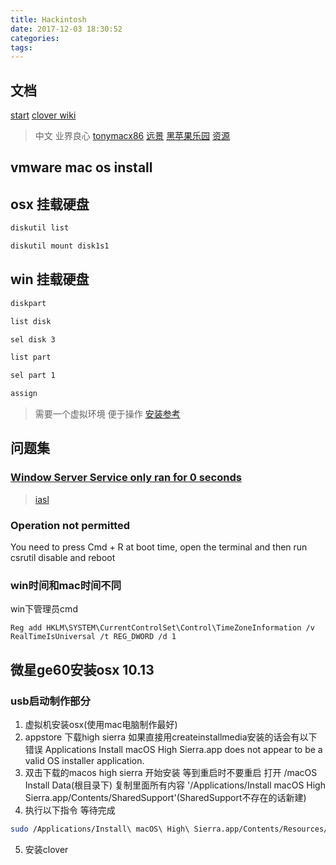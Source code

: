 ```yaml
---
title: Hackintosh
date: 2017-12-03 18:30:52
categories:
tags:
---
```


<!--more-->

## 文档
[start](https://www.tonymacx86.com/threads/faq-read-first-laptop-frequent-questions.164990/)
[clover wiki](https://clover-wiki.zetam.org/zh-CN/contents)
> 中文 业界良心
[tonymacx86](https://www.tonymacx86.com/threads/unibeast-install-macos-high-sierra-on-any-supported-intel-based-pc.235474/)
[远景](http://bbs.pcbeta.com/forum-498-1.html)
[黑苹果乐园](https://imac.hk/install-os-x-mbt-gpt-uefi.html)
[资源](http://bbs.pcbeta.com/viewthread-1737566-1-1.html)

## vmware mac os install

## osx 挂载硬盘
```bash
diskutil list

diskutil mount disk1s1
```

## win 挂载硬盘
```bash
diskpart

list disk

sel disk 3

list part

sel part 1

assign
```
> 需要一个虚拟环境 便于操作
[安装参考](https://jingyan.baidu.com/article/54b6b9c0ec0a1b2d593b4745.html)

## 问题集

### [Window Server Service only ran for 0 seconds](https://www.tonymacx86.com/threads/fix-window-server-service-only-ran-for-0-seconds-with-dual-gpu.233092/) 

> [iasl](https://github.com/RehabMan/Intel-iasl)

### Operation not permitted
You need to press Cmd + R at boot time, open the terminal and then run csrutil disable and reboot

### win时间和mac时间不同
win下管理员cmd
```
Reg add HKLM\SYSTEM\CurrentControlSet\Control\TimeZoneInformation /v RealTimeIsUniversal /t REG_DWORD /d 1
```

## 微星ge60安装osx 10.13
### usb启动制作部分
1. 虚拟机安装osx(使用mac电脑制作最好)
2. appstore 下载high sierra 如果直接用createinstallmedia安装的话会有以下错误
Applications Install macOS High Sierra.app does not appear to be a valid OS installer application.
3. 双击下载的macos high sierra 开始安装 等到重启时不要重启
打开 /macOS Install Data(根目录下) 复制里面所有内容 '/Applications/Install macOS High Sierra.app/Contents/SharedSupport'(SharedSupport不存在的话新建)
4. 执行以下指令 等待完成
```bash
sudo /Applications/Install\ macOS\ High\ Sierra.app/Contents/Resources/createinstallmedia --volume /Volumes/MyVolume
```
5. 安装clover
